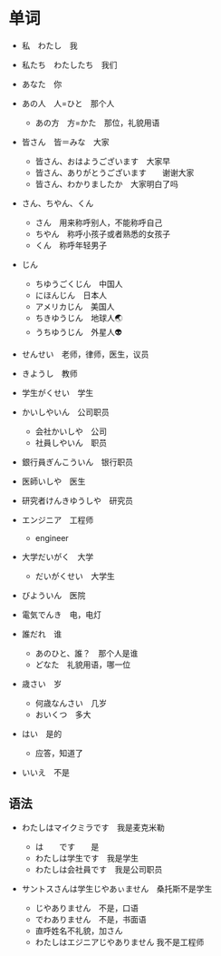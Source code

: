 # 单词

- 私　わたし　我

- 私たち　わたしたち　我们

- あなた　你

- あの人　人=ひと　那个人

  - あの方　方=かた　那位，礼貌用语

- 皆さん　皆＝みな　大家

  - 皆さん、おはようございます　大家早
  - 皆さん、ありがとうございます　　谢谢大家
  - 皆さん、わかりましたか　大家明白了吗

- さん、ちやん、くん

  - さん　用来称呼别人，不能称呼自己
  - ちやん　称呼小孩子或者熟悉的女孩子
  - くん　称呼年轻男子

- じん

  - ちゆうごくじん　中国人
  - にほんじん　日本人
  - アメリカじん　美国人
  - ちきゆうじん　地球人🌏
  - うちゆうじん　外星人👽

- せんせい　老师，律师，医生，议员

- きようし　教师

- 学生がくせい　学生

- かいしやいん　公司职员 　

  - 会社かいしや　公司
  - 社員しやいん　职员

- 銀行員ぎんこういん　银行职员

- 医師いしや　医生

- 研究者けんきゆうしや　研究员

- エンジニア　工程师

  - engineer 

- 大学だいがく　大学

  - だいがくせい　大学生

- びよういん　医院

- 電気でんき　电，电灯

- 誰だれ　谁

  - あのひと、誰？　那个人是谁
  - どなた　礼貌用语，哪一位

- 歳さい　岁

  - 何歳なんさい　几岁　
  - おいくつ　多大

- はい　是的

  - 应答，知道了

- いいえ　不是

## 语法

- わたしはマイクミラです　我是麦克米勒
  - は　　です　　是
  - わたしは学生です　我是学生
  - わたしは会社員です　我是公司职员

- サントスさんは学生じやあぃません　桑托斯不是学生
  - じやありません　不是，口语
  - でわありません　不是，书面语
  - 直呼姓名不礼貌，加さん
  - わたしはエジニアじやありません 我不是工程师

  